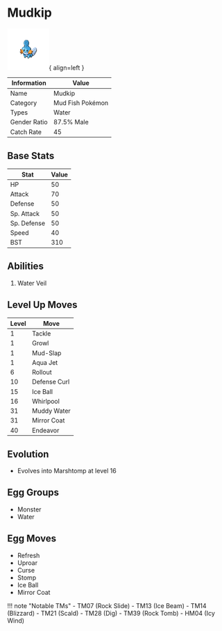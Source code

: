 # Mudkip

![Mudkip](../images/pokemon/258.png){ align=left }

| Information | Value |
|------------|--------|
| Name | Mudkip |
| Category | Mud Fish Pokémon |
| Types | Water |
| Gender Ratio | 87.5% Male |
| Catch Rate | 45 |

## Base Stats

| Stat | Value |
|------|-------|
| HP | 50 |
| Attack | 70 |
| Defense | 50 |
| Sp. Attack | 50 |
| Sp. Defense | 50 |
| Speed | 40 |
| BST | 310 |

## Abilities
1. Water Veil

## Level Up Moves
| Level | Move |
|-------|------|
| 1 | Tackle |
| 1 | Growl |
| 1 | Mud-Slap |
| 1 | Aqua Jet |
| 6 | Rollout |
| 10 | Defense Curl |
| 15 | Ice Ball |
| 16 | Whirlpool |
| 31 | Muddy Water |
| 31 | Mirror Coat |
| 40 | Endeavor |

## Evolution
- Evolves into Marshtomp at level 16

## Egg Groups
- Monster
- Water

## Egg Moves
- Refresh
- Uproar
- Curse
- Stomp
- Ice Ball
- Mirror Coat

!!! note "Notable TMs"
    - TM07 (Rock Slide)
    - TM13 (Ice Beam)
    - TM14 (Blizzard)
    - TM21 (Scald)
    - TM28 (Dig)
    - TM39 (Rock Tomb)
    - HM04 (Icy Wind)
